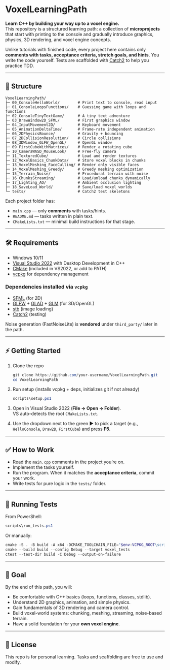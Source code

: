 # VoxelLearningPath

**Learn C++ by building your way up to a voxel engine.**  
This repository is a structured learning path: a collection of **microprojects** that start with printing to the console and gradually introduce graphics, physics, 3D rendering, and voxel engine concepts.

Unlike tutorials with finished code, every project here contains only **comments with tasks, acceptance criteria, stretch goals, and hints**. You write the code yourself. Tests are scaffolded with [Catch2](https://github.com/catchorg/Catch2) to help you practice TDD.

---

## 🚀 Structure

```
VoxelLearningPath/
├─ 00_ConsoleHelloWorld/        # Print text to console, read input
├─ 01_ConsoleLoopsFunctions/    # Guessing game with loops and functions
├─ 02_ConsoleTinyTextGame/      # A tiny text adventure
├─ 03_DrawWindow2D_SFML/        # First graphics window
├─ 04_InputMovement2D/          # Keyboard movement
├─ 05_AnimationDeltaTime/       # Frame-rate independent animation
├─ 06_2DPhysicsBounce/          # Gravity + bouncing
├─ 07_2DCollisionResolution/    # Circle collisions
├─ 08_3DWindow_GLFW_OpenGL/     # OpenGL window
├─ 09_FirstCubeWithMatrices/    # Render a rotating cube
├─ 10_CameraWASD_MouseLook/     # Free-fly camera
├─ 11_TexturedCube/             # Load and render textures
├─ 12_VoxelBasics_ChunkData/    # Store voxel blocks in chunks
├─ 13_VoxelMeshing_FaceCulling/ # Render only visible faces
├─ 14_VoxelMeshing_Greedy/      # Greedy meshing optimization
├─ 15_Terrain_Noise/            # Procedural terrain with noise
├─ 16_ChunksStreaming/          # Load/unload chunks dynamically
├─ 17_Lighting_AO/              # Ambient occlusion lighting
├─ 18_SaveLoad_World/           # Save/load voxel worlds
└─ tests/                       # Catch2 test skeletons
```

Each project folder has:
- `main.cpp` — only **comments** with tasks/hints.
- `README.md` — tasks written in plain text.
- `CMakeLists.txt` — minimal build instructions for that stage.

---

## 🛠️ Requirements
- Windows 10/11  
- [Visual Studio 2022](https://visualstudio.microsoft.com/) with Desktop Development in C++  
- [CMake](https://cmake.org/) (included in VS2022, or add to PATH)  
- [vcpkg](https://github.com/microsoft/vcpkg) for dependency management  

### Dependencies installed via `vcpkg`
- [SFML](https://www.sfml-dev.org/) (for 2D)
- [GLFW](https://www.glfw.org/) + [GLAD](https://glad.dav1d.de/) + [GLM](https://github.com/g-truc/glm) (for 3D/OpenGL)
- [stb](https://github.com/nothings/stb) (image loading)
- [Catch2](https://github.com/catchorg/Catch2) (testing)

Noise generation (FastNoiseLite) is **vendored** under `third_party/` later in the path.

---

## ⚡ Getting Started

1. Clone the repo
   ```powershell
   git clone https://github.com/your-username/VoxelLearningPath.git
   cd VoxelLearningPath
   ```

2. Run setup (installs vcpkg + deps, initializes git if not already)
   ```powershell
   scripts\setup.ps1
   ```

3. Open in Visual Studio 2022 (**File → Open → Folder**).  
   VS auto-detects the root `CMakeLists.txt`.

4. Use the dropdown next to the green ▶ to pick a target (e.g., `HelloConsole`, `Draw2D`, `FirstCube`) and press **F5**.

---

## ✅ How to Work
- Read the `main.cpp` comments in the project you’re on.
- Implement the tasks yourself.
- Run the program. When it matches the **acceptance criteria**, commit your work.
- Write tests for pure logic in the `tests/` folder.

---

## 🧪 Running Tests
From PowerShell:
```powershell
scripts\run_tests.ps1
```

Or manually:
```powershell
cmake -S . -B build -A x64 -DCMAKE_TOOLCHAIN_FILE="$env:VCPKG_ROOT\scripts\buildsystems\vcpkg.cmake"
cmake --build build --config Debug --target voxel_tests
ctest --test-dir build -C Debug --output-on-failure
```

---

## 🎯 Goal
By the end of this path, you will:
- Be comfortable with C++ basics (loops, functions, classes, stdlib).
- Understand 2D graphics, animation, and simple physics.
- Gain fundamentals of 3D rendering and camera control.
- Build voxel-world systems: chunking, meshing, streaming, noise-based terrain.
- Have a solid foundation for your **own voxel engine**.

---

## 📜 License
This repo is for personal learning. Tasks and scaffolding are free to use and modify.

